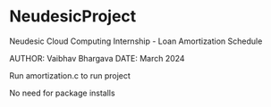# NeudesicProject
Neudesic Cloud Computing Internship - Loan Amortization Schedule

AUTHOR: Vaibhav Bhargava
DATE: March 2024

Run amortization.c to run project

No need for package installs